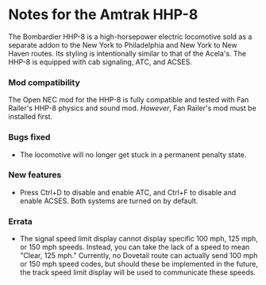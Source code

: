 # Notes for the Amtrak HHP-8

The Bombardier HHP-8 is a high-horsepower electric locomotive sold as a separate addon to the New York to Philadelphia and New York to New Haven routes. Its styling is intentionally similar to that of the Acela's. The HHP-8 is equipped with cab signaling, ATC, and ACSES.

### Mod compatibility

The Open NEC mod for the HHP-8 is fully compatible and tested with Fan Railer's HHP-8 physics and sound mod. *However*, Fan Railer's mod must be installed first.

### Bugs fixed

- The locomotive will no longer get stuck in a permanent penalty state.

### New features

- Press Ctrl+D to disable and enable ATC, and Ctrl+F to disable and enable ACSES. Both systems are turned on by default.

### Errata

- The signal speed limit display cannot display specific 100 mph, 125 mph, or 150 mph speeds. Instead, you can take the lack of a speed to mean "Clear, 125 mph." Currently, no Dovetail route can actually send 100 mph or 150 mph speed codes, but should these be implemented in the future, the track speed limit display will be used to communicate these speeds.